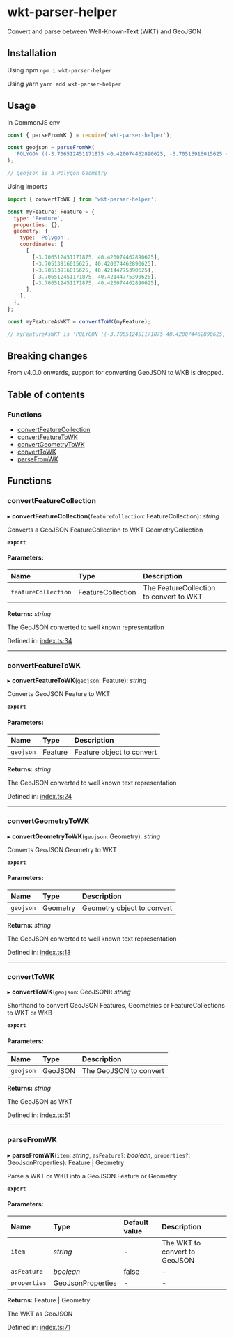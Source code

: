 # wkt-parser-helper

Convert and parse between Well-Known-Text (WKT) and GeoJSON

## Installation

Using npm `npm i wkt-parser-helper`

Using yarn `yarn add wkt-parser-helper`

## Usage

In CommonJS env

```javascript
const { parseFromWK } = require('wkt-parser-helper');

const geojson = parseFromWK(
  'POLYGON ((-3.706512451171875 40.420074462890625, -3.70513916015625 40.420074462890625, -3.70513916015625 40.42144775390625, -3.706512451171875 40.42144775390625, -3.706512451171875 40.420074462890625))'
);

// geojson is a Polygon Geometry
```

Using imports

```javascript
import { convertToWK } from 'wkt-parser-helper';

const myFeature: Feature = {
  type: 'Feature',
  properties: {},
  geometry: {
    type: 'Polygon',
    coordinates: [
      [
        [-3.706512451171875, 40.420074462890625],
        [-3.70513916015625, 40.420074462890625],
        [-3.70513916015625, 40.42144775390625],
        [-3.706512451171875, 40.42144775390625],
        [-3.706512451171875, 40.420074462890625],
      ],
    ],
  },
};

const myFeatureAsWKT = convertToWK(myFeature);

// myFeatureAsWKT is 'POLYGON ((-3.706512451171875 40.420074462890625, -3.70513916015625 40.420074462890625, -3.70513916015625 40.42144775390625, -3.706512451171875 40.42144775390625, -3.706512451171875 40.420074462890625))'
```

## Breaking changes

From v4.0.0 onwards, support for converting GeoJSON to WKB is dropped.

## Table of contents

### Functions

- [convertFeatureCollection](#convertfeaturecollection)
- [convertFeatureToWK](#convertfeaturetowk)
- [convertGeometryToWK](#convertgeometrytowk)
- [convertToWK](#converttowk)
- [parseFromWK](#parsefromwk)

## Functions

### convertFeatureCollection

▸ **convertFeatureCollection**(`featureCollection`: FeatureCollection): _string_

Converts a GeoJSON FeatureCollection to WKT GeometryCollection

**`export`**

#### Parameters:

| Name                | Type              | Description                             |
| :------------------ | :---------------- | :-------------------------------------- |
| `featureCollection` | FeatureCollection | The FeatureCollection to convert to WKT |

**Returns:** _string_

The GeoJSON converted to well known representation

Defined in: [index.ts:34](https://github.com/alrico88/wkt-parser-helper/blob/master/src/index.ts#L34)

---

### convertFeatureToWK

▸ **convertFeatureToWK**(`geojson`: Feature): _string_

Converts GeoJSON Feature to WKT

**`export`**

#### Parameters:

| Name      | Type    | Description               |
| :-------- | :------ | :------------------------ |
| `geojson` | Feature | Feature object to convert |

**Returns:** _string_

The GeoJSON converted to well known text representation

Defined in: [index.ts:24](https://github.com/alrico88/wkt-parser-helper/blob/master/src/index.ts#L24)

---

### convertGeometryToWK

▸ **convertGeometryToWK**(`geojson`: Geometry): _string_

Converts GeoJSON Geometry to WKT

**`export`**

#### Parameters:

| Name      | Type     | Description                |
| :-------- | :------- | :------------------------- |
| `geojson` | Geometry | Geometry object to convert |

**Returns:** _string_

The GeoJSON converted to well known text representation

Defined in: [index.ts:13](https://github.com/alrico88/wkt-parser-helper/blob/master/src/index.ts#L13)

---

### convertToWK

▸ **convertToWK**(`geojson`: GeoJSON): _string_

Shorthand to convert GeoJSON Features, Geometries or FeatureCollections to WKT or WKB

**`export`**

#### Parameters:

| Name      | Type    | Description            |
| :-------- | :------ | :--------------------- |
| `geojson` | GeoJSON | The GeoJSON to convert |

**Returns:** _string_

The GeoJSON as WKT

Defined in: [index.ts:51](https://github.com/alrico88/wkt-parser-helper/blob/master/src/index.ts#L51)

---

### parseFromWK

▸ **parseFromWK**(`item`: _string_, `asFeature?`: _boolean_, `properties?`: GeoJsonProperties): Feature \| Geometry

Parse a WKT or WKB into a GeoJSON Feature or Geometry

**`export`**

#### Parameters:

| Name         | Type              | Default value | Description                   |
| :----------- | :---------------- | :------------ | :---------------------------- |
| `item`       | _string_          | -             | The WKT to convert to GeoJSON |
| `asFeature`  | _boolean_         | false         | -                             |
| `properties` | GeoJsonProperties | -             | -                             |

**Returns:** Feature \| Geometry

The WKT as GeoJSON

Defined in: [index.ts:71](https://github.com/alrico88/wkt-parser-helper/blob/master/src/index.ts#L71)
